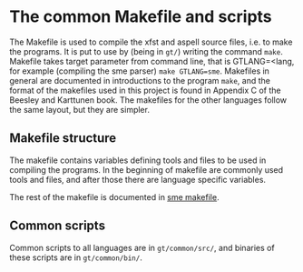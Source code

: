 # The common Makefile and scripts

The Makefile is used to compile the xfst and aspell source files, i.e.
to make the programs. It is put to use by (being in `gt/`) writing the
command `make`. Makefile takes target parameter from command line, that
is GTLANG=&lt;lang, for example (compiling the sme parser)
`make GTLANG=sme`. Makefiles in general are documented in introductions
to the program `make`, and the format of the makefiles used in this
project is found in Appendix C of the Beesley and Karttunen book. The
makefiles for the other languages follow the same layout, but they are
simpler.

## Makefile structure

The makefile contains variables defining tools and files to be used in
compiling the programs. In the beginning of makefile are commonly used
tools and files, and after those there are language specific variables.

The rest of the makefile is documented in [sme
makefile](sme/docu-sme-makefile.html).

## Common scripts

Common scripts to all languages are in `gt/common/src/`, and binaries of
these scripts are in `gt/common/bin/`.
